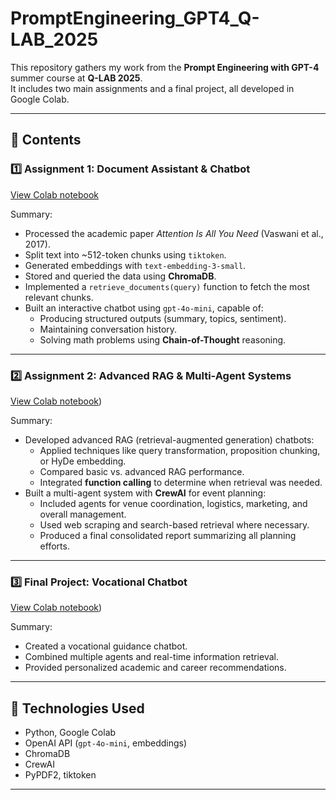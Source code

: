# PromptEngineering_GPT4_Q-LAB_2025

This repository gathers my work from the **Prompt Engineering with GPT-4** summer course at **Q-LAB 2025**.  
It includes two main assignments and a final project, all developed in Google Colab.

---

## 📌 Contents

### 1️⃣ **Assignment 1: Document Assistant & Chatbot**
[View Colab notebook](https://colab.research.google.com/drive/1OAazGtZJDzitIQriMX5V9dT9FFZo5t2b?usp=sharing)

Summary:
- Processed the academic paper *Attention Is All You Need* (Vaswani et al., 2017).
- Split text into ~512-token chunks using `tiktoken`.
- Generated embeddings with `text-embedding-3-small`.
- Stored and queried the data using **ChromaDB**.
- Implemented a `retrieve_documents(query)` function to fetch the most relevant chunks.
- Built an interactive chatbot using `gpt-4o-mini`, capable of:
  - Producing structured outputs (summary, topics, sentiment).
  - Maintaining conversation history.
  - Solving math problems using **Chain-of-Thought** reasoning.

---

### 2️⃣ **Assignment 2: Advanced RAG & Multi-Agent Systems**
[View Colab notebook](https://colab.research.google.com/drive/1D9Umm-geNGnJ4HI7IOezcF_FiMmFVrJu?usp=sharing))

Summary:
- Developed advanced RAG (retrieval-augmented generation) chatbots:
  - Applied techniques like query transformation, proposition chunking, or HyDe embedding.
  - Compared basic vs. advanced RAG performance.
  - Integrated **function calling** to determine when retrieval was needed.
- Built a multi-agent system with **CrewAI** for event planning:
  - Included agents for venue coordination, logistics, marketing, and overall management.
  - Used web scraping and search-based retrieval where necessary.
  - Produced a final consolidated report summarizing all planning efforts.

---

### 3️⃣ **Final Project: Vocational Chatbot**
[View Colab notebook](https://colab.research.google.com/drive/1pJtgzFnTDxL7xTLJJ-sikg1sWnkd5Gks?usp=sharing))

Summary:
- Created a vocational guidance chatbot.
- Combined multiple agents and real-time information retrieval.
- Provided personalized academic and career recommendations.

---

## 🚀 Technologies Used
- Python, Google Colab
- OpenAI API (`gpt-4o-mini`, embeddings)
- ChromaDB
- CrewAI
- PyPDF2, tiktoken

---


